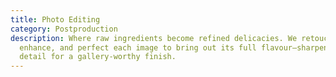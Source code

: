 ```yaml
---
title: Photo Editing
category: Postproduction
description: Where raw ingredients become refined delicacies. We retouch,
  enhance, and perfect each image to bring out its full flavour—sharpening every
  detail for a gallery-worthy finish.
---
```

